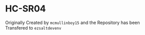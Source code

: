 # HC-SR04

Originally Created by `mcmullinboy15` and the Repository has been Transfered to `ezsaltdevenv`
